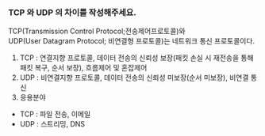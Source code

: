 <h3>TCP 와 UDP 의 차이를 작성해주세요.</h3>

TCP(Transmission Control Protocol;전송제어프로토콜)와 <br> UDP(User Datagram Protocol; 비연결형 프로토콜)는 네트워크 통신 프로토콜이다.<br>
1. TCP : 연결지향 프로토콜, 데이터 전송의 신뢰성 보장(패킷 손실 시 재전송을 통해 패킷 복구, 순서 보장), 흐름제어 및 혼잡제어<br>
2. UDP : 비연결지향 프로토콜, 데이터 전송의 신뢰성 미보장(순서 미보장), 비연결 통신<br>
3. 응용분야
  - TCP : 파일 전송, 이메일
  - UDP : 스트리밍, DNS
